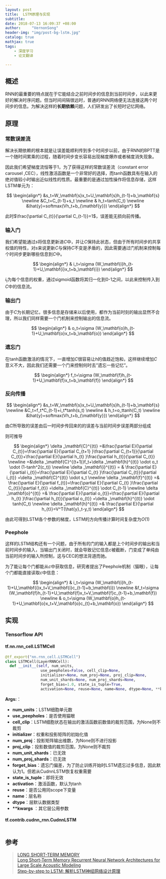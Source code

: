 ```yaml
---
layout: post
title:  LSTM原理与实现
subtitle: 
date: 2018-07-13 16:09:37 +08:00
author:     "VernonSong"
header-img: "img/post-bg-lstm.jpg"
catalog: true
mathjax: true
tags:
    - 深度学习
    - 论文翻译

---
```


## 概述
RNN的最重要的特点就在于它能结合之前时间步的信息到当前时间步，以此来更好的解决时序问题。但当时间间隔很远时，普通的RNN网络便无法连接这两个时间步的信息。为解决这样的**长期依赖**问题，人们研发出了长短时记忆网络。

## 原理

### 常数误差流
解决长期依赖的根本就是让误差能顺利传到多个时间步以前，由于RNN的BPTT是一个随时间累乘的过程，随着时间步变长容易出现梯度爆炸或者梯度消失现象。


因此我们希望梯度流恒等于1，为了获得这样的常数误差流（constant error carousel ,CEC），线性激活函数是一个非常好的选择，而tanh函数具有在输入的绝对值较小时输出近似线性的性质。最重要的是通过加性操作将信息存储，这样LSTM单元为：

$$
\begin{align*}
&s_t=W_\mathbf{s}x_t+U_\mathbf{s}h_{t-1}+b_\mathbf{s}
\newline &C_t=C_{t-1}+s_t
\newline & h_t=tanh(C_t)
\newline &\hat{y}=softmax(Vh_t+b_{\mathbf{y}})
\end{align*}
$$

此时$\frac{\partial C_{t}}{\partial C_{t-1}}=1$，误差能无损向前传播。

### 输入门
我们希望能通过$s$将信息更新进$C$中，并让$C$保持此状态，但由于所有时间步的共享权值的特性，对$s$来说更新$C$与保持$C$不变是矛盾的，因此需要通过门机制来控制每个时间步更新哪些信息到$C$中。

$$
\begin{align*}
& i_t=\sigma (W_\mathbf{i}h_{t-1}+U_\mathbf{i}x_t+b_\mathbf{i}) 
\end{align*}
$$

$i_t$为每个信息的权重，通过sigmoid函数将其归一化到0-1之间，以此来控制传入到$C$中的信息流。

### 输出门
由于$C$为长期记忆，很多信息是存储来以后使用，都作为当前时刻的输出显然不合理，所以我们同样需要一个门机制来控制输出的信息流。

$$
\begin{align*}
& o_t=\sigma (W_\mathbf{o}h_{t-1}+U_\mathbf{o}x_t+b_\mathbf{o})
\end{align*}
$$

### 遗忘门
在tanh函数激活的情况下，一直增加$C$很容易让$h$的值趋近饱和，这样继续增加$C$意义不大，因此我们还需要一个门来控制何时去”遗忘一些记忆”。

$$
\begin{align*}
f_t=\sigma (W_\mathbf{f}h_{t-1}+U_\mathbf{f}x_t+b_\mathbf{f})
\end{align*} 
$$

### 反向传播

$$
\begin{align*}
&s_t=W_\mathbf{s}x_t+U_\mathbf{s}h_{t-1}+b_\mathbf{s}
\newline &C_t=f_t*C_{t-1}+i_t*tanh(s_t)
\newline & h_t=o_ttanh(C_t)
\newline &\hat{y}=softmax(Vh_t+b_{\mathbf{y}})
\end{align*}
$$

由$C$所导致的误差由后一时间步传回来的的误差与当前时间步误差两部分组成

则可推导

$$
\begin{align*}
\delta _\mathbf{C}^{(t)} =&\frac{\partial E}{\partial C_{t}}=\frac{\partial E}{\partial C_{t+1} }\frac{\partial C_{t+1}}{\partial C_{t}}+\frac{\partial E}{\partial h_{t} }\frac{\partial h_{t}}{\partial C_{t}}
\newline =&\delta _\mathbf{C}^{(t+1)}f_t+\delta _\mathbf{h}^{(t)} \odot o_t \odot (1-tanh^2(c_t))
\newline \delta _\mathbf{i}^{(t)} = & \frac{\partial E}{\partial i_{t}}=\frac{\partial E}{\partial C_{t} }\frac{\partial C_{t}}{\partial i_{t}} =\delta _\mathbf{C}^{(t)} \odot s_t
\newline \delta _\mathbf{f}^{(t)} =& \frac{\partial E}{\partial f_{t}}=\frac{\partial E}{\partial C_{t} }\frac{\partial C_{t}}{\partial f_{t}} =\delta _\mathbf{C}^{(t)} \odot C_{t-1}
\newline \delta _\mathbf{o}^{(t)} =& \frac{\partial E}{\partial o_{t}}=\frac{\partial E}{\partial h_{t} }\frac{\partial h_{t}}{\partial o_{t}} =\delta _\mathbf{h}^{(t)} \odot tanh(C_t)
\newline \delta _\mathbf{h}^{(t)} =& \frac{\partial E}{\partial h_{t}}=V^T(\hat{y}_t-y_t)
\end{align*}
$$

由此可得到LSTM各个参数的梯度，LSTM的方向传播计算时间复杂度为$O(1)$

### Peephole
这样的LSTM结构还有一个问题，由于所有的门的输入都是上个时间步的输出和当前时间步的输入，当输出门关闭时，就会导致记忆信息$c$被截断，门变成了单纯由当前时间步的输入所控制，这与CEC的想法背道而驰。

为了能让每个门都能从$c$中获取信息，研究者提出了Peephole机制（猫眼），让每个门都能直接读取$c$中信息：

$$
\begin{align*}
& i_t=\sigma (W_\mathbf{i}h_{t-1}+U_\mathbf{i}x_t+V_\mathbf{i}c_{t-1}+b_\mathbf{i}) 
\newline &f_t=\sigma (W_\mathbf{f}h_{t-1}+U_\mathbf{f}x_t+V_\mathbf{f}c_{t-1}+b_\mathbf{f})
\newline & o_t=\sigma (W_\mathbf{o}h_{t-1}+U_\mathbf{o}x_t+V_\mathbf{o}c_{t}+b_\mathbf{o})
\end{align*}
$$

## 实现
### Tensorflow API

#### tf.nn.rnn_cell.LSTMCell
```python
@tf_export("nn.rnn_cell.LSTMCell")
class LSTMCell(LayerRNNCell):
  def __init__(self, num_units,
                use_peepholes=False, cell_clip=None,
                initializer=None, num_proj=None, proj_clip=None,
                num_unit_shards=None, num_proj_shards=None,
                forget_bias=1.0, state_is_tuple=True,
                activation=None, reuse=None, name=None, dtype=None, **kwargs):
```

**Args:**：
- **num_units**：LSTM细胞单元数
- **use_peepholes**：是否使用猫眼
- **cell_clip**：LSTM细胞状态在输出的激活函数前数值的裁剪范围，为None则不裁剪
- **initializer**：权重和投影矩阵的初始化值
- **num_proj**：投影矩阵输出维数，为None则不进行投影
- **proj_clip**：投影数值的裁剪范围，为None则不裁剪
- **num_unit_shards**：已无效
- **num_proj_shards**：已无效
- **forget_bias**：遗忘门偏差，为了防止训练开始时LSTM遗忘过多信息，因此默认为1。但若从CudnnLSTM恢复权重需要
- **state_is_tuple**：即将无效
- **activation**：激活函数，默认为tanh
- **reuse**：是否公用同scope下变量
- **name**：层名称
-  **dtype**：层默认数据类型
- **\*\*kwargs** ：其它层公用参数

#### tf.contrib.cudnn_rnn.CudnnLSTM

```python
```

## 参考
> [LONG SHORT-TERM MEMORY](http://www.bioinf.jku.at/publications/older/2604.pdf)
> <br/>
> [Long Short-Term Memory Recurrent Neural Network Architectures for Large Scale Acoustic Modeling](https://static.googleusercontent.com/media/research.google.com/zh-CN//pubs/archive/43905.pdf)
> <br/>
> [Step-by-step to LSTM: 解析LSTM神经网络设计原理](https://zhuanlan.zhihu.com/p/30465140)




